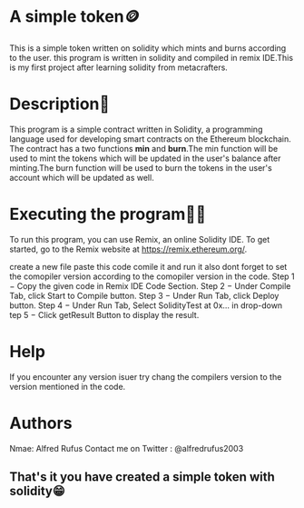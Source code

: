 # A simple token🪙
This is a simple token written on solidity which mints and burns according to the user. this program is written in solidity and compiled in remix IDE.This is my first project after learning solidity from metacrafters.

# Description📝
This program is a simple contract written in Solidity, a programming language used for developing smart contracts on the Ethereum blockchain. The contract has a two functions **min** and **burn**.The min function will be used to mint the tokens which will be updated in the user's balance after minting.The burn function will be used to burn the tokens in the user's account which will be updated as well.

# Executing the program👨‍💻
To run this program, you can use Remix, an online Solidity IDE. To get started, go to the Remix website at https://remix.ethereum.org/.

create a new file paste this code comile it and run it also dont forget to set the comopiler version according to the comopiler version in the code.
Step 1 − Copy the given code in Remix IDE Code Section.
Step 2 − Under Compile Tab, click Start to Compile button.
Step 3 − Under Run Tab, click Deploy button.
Step 4 − Under Run Tab, Select SolidityTest at 0x... in drop-down
tep 5 − Click getResult Button to display the result.

# Help
If you encounter any version isuer try chang the compilers version to the version mentioned in the code.

# Authors
Nmae: Alfred Rufus
Contact me on Twitter : @alfredrufus2003

## That's it you have created a simple token with solidity😁
